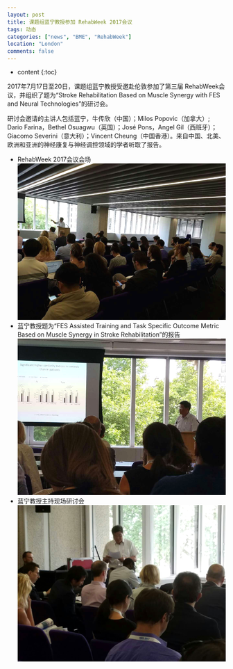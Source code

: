 ```yaml
---
layout: post
title: 课题组蓝宁教授参加 RehabWeek 2017会议
tags: 动态
categories: ["news", "BME", "RehabWeek"]
location: "London"
comments: false
---
```

* content
{:toc}

2017年7月17日至20日，课题组蓝宁教授受邀赴伦敦参加了第三届 RehabWeek会议，并组织了题为“Stroke Rehabilitation Based on Muscle Synergy with FES and Neural Technologies”的研讨会。

研讨会邀请的主讲人包括蓝宁，牛传欣（中国）；Milos Popovic（加拿大）; Dario Farina，Bethel Osuagwu（英国）；José Pons，Angel Gil（西班牙）；Giacomo Severini（意大利）；Vincent Cheung（中国香港）。来自中国、北美、欧洲和亚洲的神经康复与神经调控领域的学者听取了报告。

* RehabWeek 2017会议会场
![](/images/rehabweek_2017_overall.png)
* 蓝宁教授题为“FES Assisted Training and Task Specific Outcome Metric Based on Muscle Synergy in Stroke Rehabilitation”的报告 
![](/images/rehabweek_2017_lan_talk1.png)
* 蓝宁教授主持现场研讨会
![](/images/rehabweek_2017_lan_talk2.png)


